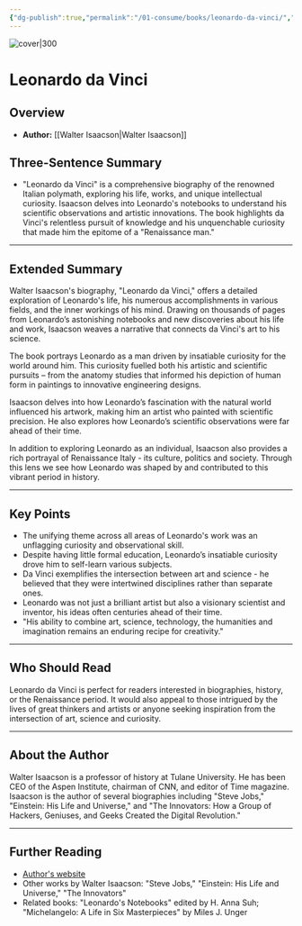 ```yaml
---
{"dg-publish":true,"permalink":"/01-consume/books/leonardo-da-vinci/","title":"Leonardo da Vinci","tags":["knowledge","curiosity","science","invention","education"]}
---
```


![cover|300](http://books.google.com/books/content?id=67KuDgAAQBAJ&printsec=frontcover&img=1&zoom=1&edge=curl&source=gbs_api)

# Leonardo da Vinci

## Overview
- **Author:** [[Walter Isaacson\|Walter Isaacson]]

## Three-Sentence Summary
- "Leonardo da Vinci" is a comprehensive biography of the renowned Italian polymath, exploring his life, works, and unique intellectual curiosity. Isaacson delves into Leonardo's notebooks to understand his scientific observations and artistic innovations. The book highlights da Vinci's relentless pursuit of knowledge and his unquenchable curiosity that made him the epitome of a "Renaissance man."

---

## Extended Summary
Walter Isaacson's biography, "Leonardo da Vinci," offers a detailed exploration of Leonardo's life, his numerous accomplishments in various fields, and the inner workings of his mind. Drawing on thousands of pages from Leonardo’s astonishing notebooks and new discoveries about his life and work, Isaacson weaves a narrative that connects da Vinci's art to his science.

The book portrays Leonardo as a man driven by insatiable curiosity for the world around him. This curiosity fuelled both his artistic and scientific pursuits – from the anatomy studies that informed his depiction of human form in paintings to innovative engineering designs.

Isaacson delves into how Leonardo’s fascination with the natural world influenced his artwork, making him an artist who painted with scientific precision. He also explores how Leonardo’s scientific observations were far ahead of their time.

In addition to exploring Leonardo as an individual, Isaacson also provides a rich portrayal of Renaissance Italy - its culture, politics and society. Through this lens we see how Leonardo was shaped by and contributed to this vibrant period in history.

---

## Key Points
- The unifying theme across all areas of Leonardo's work was an unflagging curiosity and observational skill.
- Despite having little formal education, Leonardo’s insatiable curiosity drove him to self-learn various subjects.
- Da Vinci exemplifies the intersection between art and science - he believed that they were intertwined disciplines rather than separate ones.
- Leonardo was not just a brilliant artist but also a visionary scientist and inventor, his ideas often centuries ahead of their time.
- "His ability to combine art, science, technology, the humanities and imagination remains an enduring recipe for creativity."

---

## Who Should Read
Leonardo da Vinci is perfect for readers interested in biographies, history, or the Renaissance period. It would also appeal to those intrigued by the lives of great thinkers and artists or anyone seeking inspiration from the intersection of art, science and curiosity.

---

## About the Author
Walter Isaacson is a professor of history at Tulane University. He has been CEO of the Aspen Institute, chairman of CNN, and editor of Time magazine. Isaacson is the author of several biographies including "Steve Jobs," "Einstein: His Life and Universe," and "The Innovators: How a Group of Hackers, Geniuses, and Geeks Created the Digital Revolution."

---

## Further Reading
- [Author's website](http://www.walterisaacson.com/)
- Other works by Walter Isaacson: "Steve Jobs," "Einstein: His Life and Universe," "The Innovators"
- Related books: "Leonardo's Notebooks" edited by H. Anna Suh; "Michelangelo: A Life in Six Masterpieces" by Miles J. Unger
